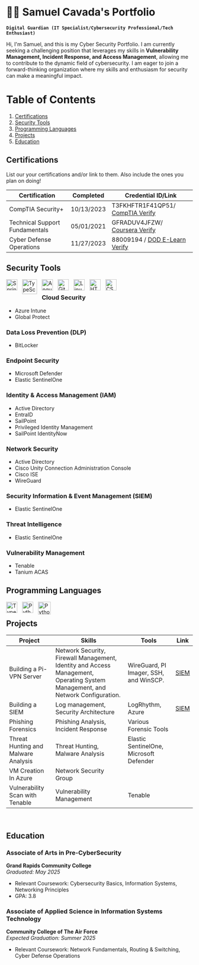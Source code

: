 # 🏄‍♂️ Samuel Cavada's Portfolio

**`Digital Guardian (IT Specialist/Cybersecurity Professional/Tech Enthusiast)`**

Hi, I'm Samuel, and this is my Cyber Security Portfolio. I am currently seeking a challenging position that leverages my skills in **Vulnerability Management, Incident Response, and Access Management**, allowing me to contribute to the dynamic field of cybersecurity. I am eager to join a forward-thinking organization where my skills and enthusiasm for security can make a meaningful impact.

# Table of Contents
1. [Certifications](#certifications)
2. [Security Tools](#security-tools)
3. [Programming Languages](#programming-languages)
4. [Projects](#projects)
5. [Education](#education)

## Certifications 
List our your certifications and/or link to them. Also include the ones you plan on doing!

|     Certification     |               Completed               |     Credential ID/Link       |
| --------------------  | -------------------------------------- | -----------------------------| 
| CompTIA Security+     |                10/13/2023              |     T3FKHFTR1F41QP51/ <a href="https://comptia.certchecker.org/">CompTIA Verify</a>       | 
| Technical Support Fundamentals | 05/01/2021 |     GFRADUV4JFZW/ <a href="https://www.coursera.org/account/accomplishments/certificate/GFRADUV4JFZW">Coursera Verify</a>       |
| Cyber Defense Operations | 11/27/2023 | 88009194 / <a href="https://usaf.digitalbadges.skillsoft.com/ccad30f7-7341-4867-85eb-05afa5aa0bad"> DOD E-Learn Verify</a> |

<!--### Network Tools

<img align="left" alt="Spring" width="30px" style="padding-right:10px;" src="https://cdn.jsdelivr.net/gh/devicons/devicon@latest/icons/azure/azure-original.svg" />
<img align="left" alt="TypeScript" width="40px" style="padding-right:10px;" src="https://cdn.jsdelivr.net/gh/devicons/devicon@latest/icons/oracle/oracle-original.svg" />
<img align="left" alt="Angular" width="30px" style="padding-right:10px;" src="https://cdn.jsdelivr.net/gh/devicons/devicon@latest/icons/putty/putty-original.svg" />
          
<img align="left" alt="Git" width="30px" style="padding-right:10px;" src="https://cdn.jsdelivr.net/gh/devicons/devicon/icons/git/git-original.svg" />
<img align="left" alt="Linux" width="30px" style="padding-right:10px;" src="https://cdn.jsdelivr.net/gh/devicons/devicon/icons/linux/linux-original.svg" />
<img align="left" alt="HTML" width="30px" style="padding-right:10px;" src="https://cdn.jsdelivr.net/gh/devicons/devicon/icons/html5/html5-plain.svg" />
<img align="left" alt="CSS" width="30px" style="padding-right:10px;" src="https://cdn.jsdelivr.net/gh/devicons/devicon/icons/css3/css3-plain.svg" />
<img align="left" alt="JavaScript" width="30px" style="padding-right:10px;" src="https://cdn.jsdelivr.net/gh/devicons/devicon/icons/javascript/javascript-plain.svg" />
<img align="left" alt="React" width="30px" style="padding-right:10px;" src="https://cdn.jsdelivr.net/gh/devicons/devicon/icons/react/react-original.svg" />
<img align="left" alt="NodeJS" width="30px" style="padding-right:10px;" src="https://cdn.jsdelivr.net/gh/devicons/devicon/icons/nodejs/nodejs-original.svg" />
<img align="left" alt="Python" width="30px" style="padding-right:10px;" src="https://cdn.jsdelivr.net/gh/devicons/devicon/icons/python/python-plain.svg" />
<img align="left" alt="C++" width="30px" style="padding-right:10px;" src="https://cdn.jsdelivr.net/gh/devicons/devicon/icons/cplusplus/cplusplus-line.svg" />
<img align="left" alt="GitHub" width="30px" style="padding-right:10px;" src="https://cdn.jsdelivr.net/gh/devicons/devicon/icons/github/github-original.svg" />
<img align="left" alt="Bash" width="30px" style="padding-right:10px;" src="https://cdn.jsdelivr.net/gh/devicons/devicon/icons/bash/bash-original.svg" />
<br />

# 
-->

## Security Tools
<img align="left" alt="Spring" width="30px" style="padding-right:10px;" src="https://cdn.jsdelivr.net/gh/devicons/devicon@latest/icons/azure/azure-original.svg" />
<img align="left" alt="TypeScript" width="40px" style="padding-right:10px;" src="https://cdn.jsdelivr.net/gh/devicons/devicon@latest/icons/oracle/oracle-original.svg" />
<img align="left" alt="Angular" width="30px" style="padding-right:10px;" src="https://cdn.jsdelivr.net/gh/devicons/devicon@latest/icons/putty/putty-original.svg" />
<img align="left" alt="Git" width="30px" style="padding-right:10px;" src="https://upload.wikimedia.org/wikipedia/commons/8/8c/Microsoft_Entra_ID_color_icon.svg" />
<img align="left" alt="Linux" width="30px" style="padding-right:10px;" src="https://cdn.jsdelivr.net/gh/devicons/devicon/icons/linux/linux-original.svg" />
<img align="left" alt="HTML" width="30px" style="padding-right:10px;" src="https://cdn.jsdelivr.net/gh/devicons/devicon/icons/html5/html5-plain.svg" />
<img align="left" alt="CSS" width="30px" style="padding-right:10px;" src="https://cdn.jsdelivr.net/gh/devicons/devicon/icons/css3/css3-plain.svg" />
<br/>

### Cloud Security
- Azure Intune
- Global Protect

### Data Loss Prevention (DLP)
- BitLocker

### Endpoint Security
- Microsoft Defender
- Elastic SentinelOne

### Identity & Access Management (IAM)
- Active Directory
- EntraID
- SailPoint
- Privileged Identity Management
- SailPoint IdentityNow

### Network Security
- Active Directory
- Cisco Unity Connection Administration Console
- Cisco ISE
- WireGuard

### Security Information & Event Management (SIEM)
- Elastic SentinelOne

### Threat Intelligence
- Elastic SentinelOne

### Vulnerability Management
- Tenable
- Tanium ACAS

## Programming Languages

<img align="left" alt="TypeScript" width="30px" style="padding-right:10px;" src="https://cdn.jsdelivr.net/gh/devicons/devicon@latest/icons/cplusplus/cplusplus-original.svg" />
<img align="left" alt="Python" width="30px" style="padding-right:10px;" src="https://cdn.jsdelivr.net/gh/devicons/devicon/icons/python/python-plain.svg" />
<img align="left" alt="Python" width="34px" style="padding-right:10px;" src="https://cdn.jsdelivr.net/gh/devicons/devicon@latest/icons/powershell/powershell-original.svg" />
<br />
<!--#### Identity Management Tools

<img align="left" alt="JavaScript" width="30px" style="padding-right:10px;" src="https://cdn.jsdelivr.net/gh/devicons/devicon/icons/javascript/javascript-plain.svg" />
<img align="left" alt="React" width="30px" style="padding-right:10px;" src="https://cdn.jsdelivr.net/gh/devicons/devicon/icons/react/react-original.svg" />
<img align="left" alt="NodeJS" width="30px" style="padding-right:10px;" src="https://cdn.jsdelivr.net/gh/devicons/devicon/icons/nodejs/nodejs-original.svg" />
<img align="left" alt="Python" width="30px" style="padding-right:10px;" src="https://cdn.jsdelivr.net/gh/devicons/devicon/icons/python/python-plain.svg" />
<img align="left" alt="C++" width="30px" style="padding-right:10px;" src="https://cdn.jsdelivr.net/gh/devicons/devicon/icons/cplusplus/cplusplus-line.svg" />
<img align="left" alt="GitHub" width="30px" style="padding-right:10px;" src="https://cdn.jsdelivr.net/gh/devicons/devicon/icons/github/github-original.svg" />
<img align="left" alt="Bash" width="30px" style="padding-right:10px;" src="https://cdn.jsdelivr.net/gh/devicons/devicon/icons/bash/bash-original.svg" />
<br />


### Systems Administration Tools

<img align="left" alt="Spring" width="30px" style="padding-right:10px;" src="https://cdn.jsdelivr.net/gh/devicons/devicon@latest/icons/azure/azure-original.svg" />
<img align="left" alt="TypeScript" width="40px" style="padding-right:10px;" src="https://cdn.jsdelivr.net/gh/devicons/devicon@latest/icons/oracle/oracle-original.svg" />
<img align="left" alt="Angular" width="30px" style="padding-right:10px;" src="https://cdn.jsdelivr.net/gh/devicons/devicon@latest/icons/putty/putty-original.svg" />
          
<img align="left" alt="Git" width="30px" style="padding-right:10px;" src="https://cdn.jsdelivr.net/gh/devicons/devicon/icons/git/git-original.svg" />
<img align="left" alt="Linux" width="30px" style="padding-right:10px;" src="https://cdn.jsdelivr.net/gh/devicons/devicon/icons/linux/linux-original.svg" />
<img align="left" alt="HTML" width="30px" style="padding-right:10px;" src="https://cdn.jsdelivr.net/gh/devicons/devicon/icons/html5/html5-plain.svg" />
<img align="left" alt="CSS" width="30px" style="padding-right:10px;" src="https://cdn.jsdelivr.net/gh/devicons/devicon/icons/css3/css3-plain.svg" />
<img align="left" alt="JavaScript" width="30px" style="padding-right:10px;" src="https://cdn.jsdelivr.net/gh/devicons/devicon/icons/javascript/javascript-plain.svg" />
<img align="left" alt="React" width="30px" style="padding-right:10px;" src="https://cdn.jsdelivr.net/gh/devicons/devicon/icons/react/react-original.svg" />
<img align="left" alt="NodeJS" width="30px" style="padding-right:10px;" src="https://cdn.jsdelivr.net/gh/devicons/devicon/icons/nodejs/nodejs-original.svg" />
<img align="left" alt="Python" width="30px" style="padding-right:10px;" src="https://cdn.jsdelivr.net/gh/devicons/devicon/icons/python/python-plain.svg" />
<img align="left" alt="C++" width="30px" style="padding-right:10px;" src="https://cdn.jsdelivr.net/gh/devicons/devicon/icons/cplusplus/cplusplus-line.svg" />
<img align="left" alt="GitHub" width="30px" style="padding-right:10px;" src="https://cdn.jsdelivr.net/gh/devicons/devicon/icons/github/github-original.svg" />
<img align="left" alt="Bash" width="30px" style="padding-right:10px;" src="https://cdn.jsdelivr.net/gh/devicons/devicon/icons/bash/bash-original.svg" />
<br />
-->


## Projects
|     Project     |                 Skills                |     Tools       |      Link       |
| --------------- | ------------------------------------- | --------------- | --------------- |
| Building a Pi-VPN Server | Network Security, Firewall Management, Identity and Access Management, Operating System Management, and Network Configuration.   | WireGuard, PI Imager, SSH, and WinSCP. |  <a href="https://github.com/iMentorYT/SIEM/tree/main">SIEM</a>   |
| Building a SIEM | Log management, Security Architecture | LogRhythm, Azure|  <a href="https://github.com/iMentorYT/SIEM/tree/main">SIEM</a>   |
| Phishing Forensics | Phishing Analysis, Incident Response | Various Forensic Tools | |
| Threat Hunting and Malware Analysis | Threat Hunting, Malware Analysis | Elastic SentinelOne, Microsoft Defender | |
| VM Creation In Azure | Network Security Group | | |
| Vulnerability Scan with Tenable | Vulnerability Management | Tenable | |
<br />

## Education
### Associate of Arts in Pre-CyberSecurity  
**Grand Rapids Community College**  
*Graduated: May 2025*  
- Relevant Coursework: Cybersecurity Basics, Information Systems, Networking Principles  
- GPA: 3.8  

### Associate of Applied Science in Information Systems Technology
**Community College of The Air Force**  
*Expected Graduation: Summer 2025*  
- Relevant Coursework: Network Fundamentals, Routing & Switching, Cyber Defense Operations



